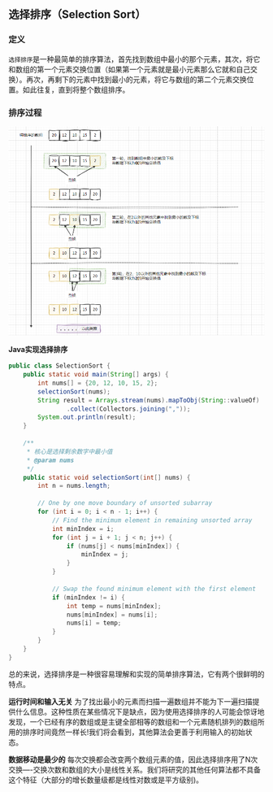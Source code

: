 ## 选择排序（Selection Sort）

### 定义
`选择排序`是一种最简单的排序算法，首先找到数组中最小的那个元素，其次，将它和数组的第一个元素交换位置（如果第一个元素就是最小元素那么它就和自己交换）。再次，再剩下的元素中找到最小的元素，将它与数组的第二个元素交换位置。如此往复，直到将整个数组排序。


### 排序过程

![SelectionSort01](images/SelectionSort01.png)


**Java实现选择排序**
```java
public class SelectionSort {
    public static void main(String[] args) {
        int nums[] = {20, 12, 10, 15, 2};
        selectionSort(nums);
        String result = Arrays.stream(nums).mapToObj(String::valueOf)
                .collect(Collectors.joining(","));
        System.out.println(result);
    }

    /**
     * 核心是选择剩余数字中最小值
     * @param nums
     */
    public static void selectionSort(int[] nums) {
        int n = nums.length;

        // One by one move boundary of unsorted subarray
        for (int i = 0; i < n - 1; i++) {
            // Find the minimum element in remaining unsorted array
            int minIndex = i;
            for (int j = i + 1; j < n; j++) {
                if (nums[j] < nums[minIndex]) {
                    minIndex = j;
                }
            }

            // Swap the found minimum element with the first element
            if (minIndex != i) {
                int temp = nums[minIndex];
                nums[minIndex] = nums[i];
                nums[i] = temp;
            }
        }
    }
}
```


总的来说，选择排序是一种很容易理解和实现的简单排序算法，它有两个很鲜明的特点。  

**运行时间和输入无关** 为了找出最小的元素而扫描一遍数组并不能为下一遍扫描提供什么信息。这种性质在某些情况下是缺点，因为使用选择排序的人可能会惊讶地发现，一个已经有序的数组或是主键全部相等的数组和一个元素随机排列的数组所用的排序时间竟然一样长!我们将会看到，其他算法会更善于利用输入的初始状态。    

**数据移动是最少的** 每次交换都会改变两个数组元素的值，因此选择排序用了N次交换—-交换次数和数组的大小是线性关系。我们将研究的其他任何算法都不具备这个特征（大部分的增长数量级都是线性对数或是平方级别)。    
